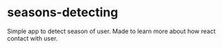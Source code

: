 # seasons-detecting

Simple app to detect season of user. Made to learn more about how react contact with user.
